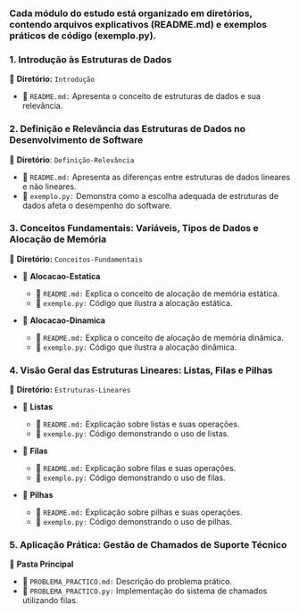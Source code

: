 
### Cada módulo do estudo está organizado em diretórios, contendo arquivos explicativos (README.md) e exemplos práticos de código (exemplo.py).

### 1. Introdução às Estruturas de Dados
📂 **Diretório:** `Introdução`
  - 📄 `README.md:` Apresenta o conceito de estruturas de dados e sua relevância.

### 2. Definição e Relevância das Estruturas de Dados no Desenvolvimento de Software
📂 **Diretório**: `Definição-Relevância`
  - 📄 `README.md:` Apresenta as diferenças entre estruturas de dados lineares e não lineares.
  - 📄 `exemplo.py:` Demonstra como a escolha adequada de estruturas de dados afeta o desempenho do software.

### 3. Conceitos Fundamentais: Variáveis, Tipos de Dados e Alocação de Memória
📂 **Diretório:** `Conceitos-Fundamentais`
  - 📂 **Alocacao-Estatica**
    - 📄 `README.md:` Explica o conceito de alocação de memória estática.
    - 📄 `exemplo.py:` Código que ilustra a alocação estática.

  - 📂 **Alocacao-Dinamica**
    - 📄 `README.md:` Explica o conceito de alocação de memória dinâmica.
    - 📄 `exemplo.py:` Código que ilustra a alocação dinâmica.

### 4. Visão Geral das Estruturas Lineares: Listas, Filas e Pilhas
📂 **Diretório:** `Estruturas-Lineares`
  - 📂 **Listas**
    - 📄 `README.md:` Explicação sobre listas e suas operações.
    - 📄 `exemplo.py:` Código demonstrando o uso de listas.

  - 📂 **Filas**
    - 📄 `README.md:` Explicação sobre filas e suas operações.
    - 📄 `exemplo.py:` Código demonstrando o uso de filas.

  - 📂 **Pilhas**
    - 📄 `README.md:` Explicação sobre pilhas e suas operações.
    - 📄 `exemplo.py:` Código demonstrando o uso de pilhas.

### 5. Aplicação Prática: Gestão de Chamados de Suporte Técnico
📂 **Pasta Principal**
- 📄 `PROBLEMA_PRACTICO.md:` Descrição do problema prático.
- 📄 `PROBLEMA_PRACTICO.py:` Implementação do sistema de chamados utilizando filas.
